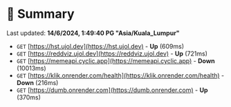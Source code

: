 # 📖 Summary
Last updated: **14/6/2024, 1:49:40 PG "Asia/Kuala_Lumpur"**

- `GET` [https://hst.ujol.dev](https://hst.ujol.dev) - **Up** (609ms)
- `GET` [https://reddviz.ujol.dev](https://reddviz.ujol.dev) - **Up** (721ms)
- `GET` [https://memeapi.cyclic.app](https://memeapi.cyclic.app) - **Down** (10013ms)
- `GET` [https://klik.onrender.com/health](https://klik.onrender.com/health) - **Down** (216ms)
- `GET` [https://dumb.onrender.com](https://dumb.onrender.com) - **Up** (370ms)
